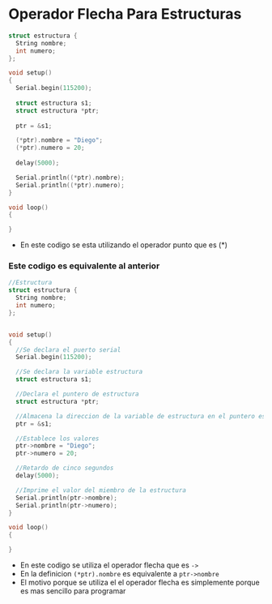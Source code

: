# Operador Flecha Para Estructuras

```c++
struct estructura {
  String nombre;
  int numero;
};

void setup()
{
  Serial.begin(115200);
  
  struct estructura s1;
  struct estructura *ptr;
  
  ptr = &s1;

  (*ptr).nombre = "Diego";
  (*ptr).numero = 20;
  
  delay(5000);

  Serial.println((*ptr).nombre);
  Serial.println((*ptr).numero);
}

void loop()
{

}
```
* En este codigo se esta utilizando el operador punto que es (*)

### Este codigo es equivalente al anterior
```c++
//Estructura
struct estructura {
  String nombre;
  int numero;
};


void setup()
{
  //Se declara el puerto serial
  Serial.begin(115200);

  //Se declara la variable estructura
  struct estructura s1;

  //Declara el puntero de estructura
  struct estructura *ptr;

  //Almacena la direccion de la variable de estructura en el puntero estructura
  ptr = &s1;

  //Establece los valores
  ptr->nombre = "Diego";
  ptr->numero = 20;

  //Retardo de cinco segundos
  delay(5000);

  //Imprime el valor del miembro de la estructura
  Serial.println(ptr->nombre);
  Serial.println(ptr->numero);
}

void loop()
{

}
```

* En este codigo se utiliza el operador flecha que es ``` -> ```
* En la definicion ``` (*ptr).nombre ``` es equivalente a ``` ptr->nombre ```
* El motivo porque se utiliza el el operador flecha es simplemente porque es mas sencillo para programar
